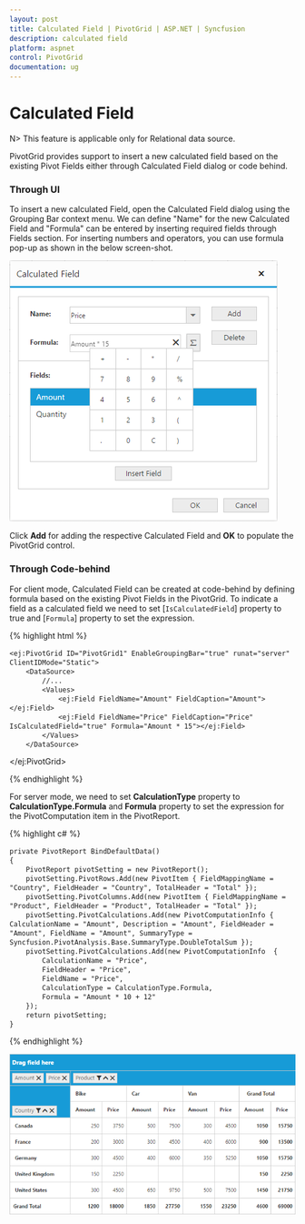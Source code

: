 ```yaml
---
layout: post
title: Calculated Field | PivotGrid | ASP.NET | Syncfusion 
description: calculated field
platform: aspnet
control: PivotGrid
documentation: ug
---
```


# Calculated Field

N> This feature is applicable only for Relational data source.

PivotGrid provides support to insert a new calculated field based on the existing Pivot Fields either through Calculated Field dialog or code behind.

### Through UI
To insert a new calculated Field, open the Calculated Field dialog using the Grouping Bar context menu. We can define "Name" for the new Calculated Field and "Formula" can be entered by inserting required fields through Fields section. For inserting numbers and operators, you can use formula pop-up as shown in the below screen-shot.

![](Calculated-Field_images/Calculated-Field-Popup.png)

Click **Add** for adding the respective Calculated Field and **OK** to populate the PivotGrid control.

### Through Code-behind

For client mode, Calculated Field can be created at code-behind by defining formula based on the existing Pivot Fields in the PivotGrid. To indicate a field as a calculated field we need to set [`IsCalculatedField`] property to true and [`Formula`] property to set the expression.

{% highlight html %}

    <ej:PivotGrid ID="PivotGrid1" EnableGroupingBar="true" runat="server" ClientIDMode="Static">
        <DataSource>
            //...
            <Values>
                <ej:Field FieldName="Amount" FieldCaption="Amount"></ej:Field>
                <ej:Field FieldName="Price" FieldCaption="Price" IsCalculatedField="true" Formula="Amount * 15"></ej:Field>
            </Values>
        </DataSource>
  </ej:PivotGrid>

{% endhighlight %}

For server mode, we need to set **CalculationType** property to **CalculationType.Formula** and **Formula** property to set the expression for the PivotComputation item in the PivotReport.

{% highlight c# %}

    private PivotReport BindDefaultData()
    {
        PivotReport pivotSetting = new PivotReport();
        pivotSetting.PivotRows.Add(new PivotItem { FieldMappingName = "Country", FieldHeader = "Country", TotalHeader = "Total" });
        pivotSetting.PivotColumns.Add(new PivotItem { FieldMappingName = "Product", FieldHeader = "Product", TotalHeader = "Total" });
        pivotSetting.PivotCalculations.Add(new PivotComputationInfo { CalculationName = "Amount", Description = "Amount", FieldHeader = "Amount", FieldName = "Amount", SummaryType = Syncfusion.PivotAnalysis.Base.SummaryType.DoubleTotalSum });
        pivotSetting.PivotCalculations.Add(new PivotComputationInfo  {
            CalculationName = "Price",
            FieldHeader = "Price",
            FieldName = "Price",
            CalculationType = CalculationType.Formula,
            Formula = "Amount * 10 + 12"
        });
        return pivotSetting;
    }

{% endhighlight %}


![](Calculated-Field_images/Calculated-Field1.png)